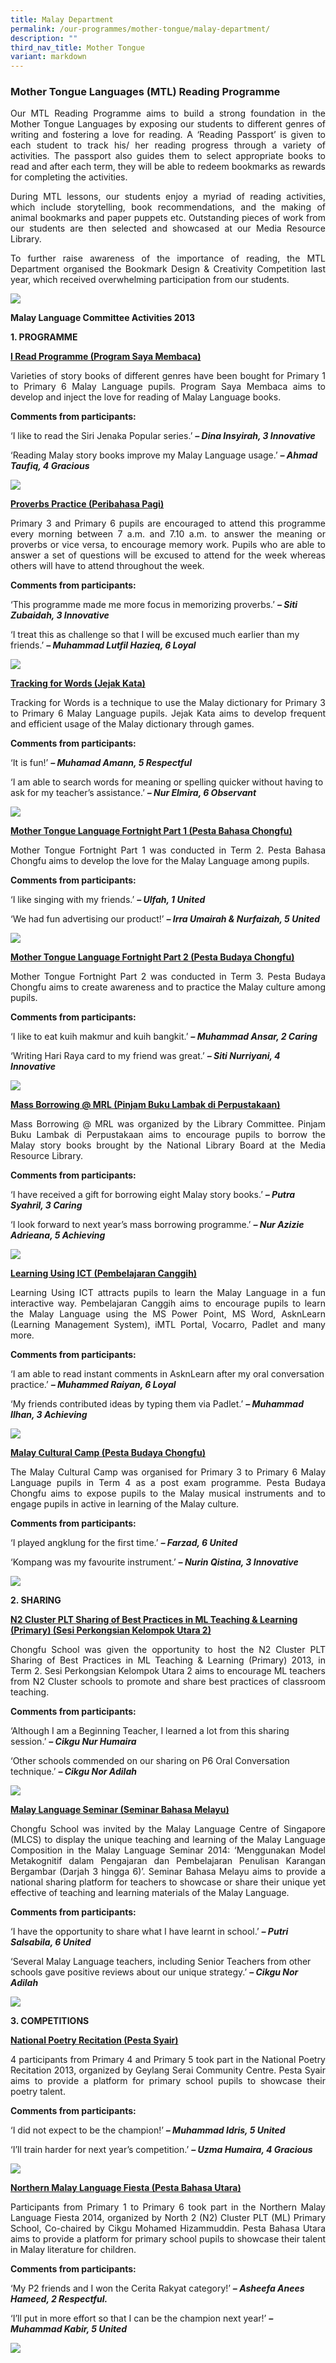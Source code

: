 ```yaml
---
title: Malay Department
permalink: /our-programmes/mother-tongue/malay-department/
description: ""
third_nav_title: Mother Tongue
variant: markdown
---
```

<h3><strong>Mother Tongue Languages (MTL) Reading Programme</strong></h3>

<p style="text-align:justify">Our MTL Reading Programme aims to build a strong foundation in the Mother Tongue Languages by exposing our students to different genres of writing and fostering a love for reading. A ‘Reading Passport’ is given to each student to track his/ her reading progress through a variety of activities. The passport also guides them to select appropriate books to read and after each term, they will be able to redeem bookmarks as rewards for completing the activities.</p>

<p style="text-align:justify">During MTL lessons, our students enjoy a myriad of reading activities, which include storytelling, book recommendations, and the making of animal bookmarks and paper puppets etc. Outstanding pieces of work from our students are then selected and showcased at our Media Resource Library.</p>

<p style="text-align:justify">To further raise awareness of the importance of reading, the MTL Department organised the Bookmark Design &amp; Creativity Competition last year, which received overwhelming participation from our students.</p>

![](/images/MTL-Malay-Picture-A.jpg)

<b>Malay Language Committee Activities 2013</b>

<b>1.  PROGRAMME</b>

<b><u>I Read Programme (Program Saya Membaca)</u></b>

<p style="text-align:justify">Varieties of story books of different genres have been bought for Primary 1 to Primary 6 Malay Language pupils. Program Saya Membaca aims to develop and inject the love for reading of Malay Language books.</p>

<b>Comments from participants:</b>

‘I like to read the Siri Jenaka Popular series.’ <i><b>– Dina Insyirah, 3 Innovative</b></i>

‘Reading Malay story books improve my Malay Language usage.’ <i><b>– Ahmad Taufiq, 4 Gracious</b></i>

![](/images/ML%201.png)

<b><u>Proverbs Practice (Peribahasa Pagi)</u></b>

<p style="text-align:justify">Primary 3 and Primary 6 pupils are encouraged to attend this programme every morning between 7 a.m. and 7.10 a.m. to answer the meaning or proverbs or vice versa, to encourage memory work. Pupils who are able to answer a set of questions will be excused to attend for the week whereas others will have to attend throughout the week.</p>

<b>Comments from participants:</b>  

‘This programme made me more focus in memorizing proverbs.’ <i><b>– Siti Zubaidah, 3 Innovative</b></i>

‘I treat this as challenge so that I will be excused much earlier than my friends.’ <i><b>– Muhammad Lutfil Hazieq, 6 Loyal</b></i>

![](/images/ML%202.png)

<b><u>Tracking for Words (Jejak Kata)</u></b>

<p style="text-align:justify">Tracking for Words is a technique to use the Malay dictionary for Primary 3 to Primary 6 Malay Language pupils. Jejak Kata aims to develop frequent and efficient usage of the Malay dictionary through games.</p>

<b>Comments from participants:</b>

‘It is fun!’ <i><b>– Muhamad Amann, 5 Respectful</b></i>

‘I am able to search words for meaning or spelling quicker without having to ask for my teacher’s assistance.’ <i><b>– Nur Elmira, 6 Observant</b></i>

![](/images/ML%203.png)

<b><u>Mother Tongue Language Fortnight Part 1 (Pesta Bahasa Chongfu)</u></b>

<p style="text-align:justify">Mother Tongue Fortnight Part 1 was conducted in Term 2. Pesta Bahasa Chongfu aims to develop the love for the Malay Language among pupils.</p>

<b>Comments from participants:</b> 

‘I like singing with my friends.’ <i><b>– Ulfah, 1 United</b></i>

‘We had fun advertising our product!’ <i><b>– Irra Umairah &amp; Nurfaizah, 5 United</b></i>

![](/images/ML%204.png)

<b><u>Mother Tongue Language Fortnight Part 2 (Pesta Budaya Chongfu)</u></b>

<p style="text-align:justify">Mother Tongue Fortnight Part 2 was conducted in Term 3. Pesta Budaya Chongfu aims to create awareness and to practice the Malay culture among pupils.</p>

<b>Comments from participants:</b>  

‘I like to eat kuih makmur and kuih bangkit.’ <i><b>– Muhammad Ansar, 2 Caring</b></i>

‘Writing Hari Raya card to my friend was great.’ <i><b>– Siti Nurriyani, 4 Innovative</b></i>

![](/images/ML%205.png)

<b><u>Mass Borrowing @ MRL (Pinjam Buku Lambak di Perpustakaan)</u></b>

<p style="text-align:justify">Mass Borrowing @ MRL was organized by the Library Committee. Pinjam Buku Lambak di Perpustakaan aims to encourage pupils to borrow the Malay story books brought by the National Library Board at the Media Resource Library.</p>

<b>Comments from participants:</b>  

‘I have received a gift for borrowing eight Malay story books.’ <i><b>– Putra Syahril, 3 Caring</b></i>

‘I look forward to next year’s mass borrowing programme.’ <i><b>– Nur Azizie Adrieana, 5 Achieving</b></i>

![](/images/ML%206.png)

<b><u>Learning Using ICT (Pembelajaran Canggih)</u></b>

<p style="text-align:justify">Learning Using ICT attracts pupils to learn the Malay Language in a fun interactive way. Pembelajaran Canggih aims to encourage pupils to learn the Malay Language using the MS Power Point, MS Word, AsknLearn (Learning Management System), iMTL Portal, Vocarro, Padlet and many more.</p>

<b>Comments from participants:</b>  

‘I am able to read instant comments in AsknLearn after my oral conversation practice.’ <i><b>– Muhammed Raiyan, 6 Loyal</b></i>

‘My friends contributed ideas by typing them via Padlet.’ <i><b>– Muhammad Ilhan, 3 Achieving</b></i>

![](/images/ML%207.png)

<b><u>Malay Cultural Camp (Pesta Budaya Chongfu)</u></b>

<p style="text-align:justify">The Malay Cultural Camp was organised for Primary 3 to Primary 6 Malay Language pupils in Term 4 as a post exam programme. Pesta Budaya Chongfu aims to expose pupils to the Malay musical instruments and to engage pupils in active in learning of the Malay culture.</p>

<b>Comments from participants:</b>

‘I played angklung for the first time.’ <i><b>– Farzad, 6 United</b></i>

‘Kompang was my favourite instrument.’ <i><b>– Nurin Qistina, 3 Innovative</b></i>

![](/images/ML%208.png)

<b>2\. SHARING</b>

<b><u>N2 Cluster PLT Sharing of Best Practices in ML Teaching &amp; Learning (Primary) (Sesi Perkongsian Kelompok Utara 2)</u></b>

<p style="text-align:justify">Chongfu School was given the opportunity to host the N2 Cluster PLT Sharing of Best Practices in ML Teaching &amp; Learning (Primary) 2013, in Term 2. Sesi Perkongsian Kelompok Utara 2 aims to encourage ML teachers from N2 Cluster schools to promote and share best practices of classroom teaching.</p>

<b>Comments from participants:</b>  

‘Although I am a Beginning Teacher, I learned a lot from this sharing session.’ <i><b>– Cikgu Nur Humaira</b></i>

‘Other schools commended on our sharing on P6 Oral Conversation technique.’ <i><b>– Cikgu Nor Adilah</b></i>

![](/images/ML%209.png)

<b><u>Malay Language Seminar (Seminar Bahasa Melayu)</u></b>

<p style="text-align:justify">Chongfu School was invited by the Malay Language Centre of Singapore (MLCS) to display the unique teaching and learning of the Malay Language Composition in the Malay Language Seminar 2014: ‘Menggunakan Model Metakognitif dalam Pengajaran dan Pembelajaran Penulisan Karangan Bergambar (Darjah 3 hingga 6)’. Seminar Bahasa Melayu aims to provide a national sharing platform for teachers to showcase or share their unique yet effective of teaching and learning materials of the Malay Language.</p>

<b>Comments from participants:</b>  

‘I have the opportunity to share what I have learnt in school.’ <i><b>– Putri Salsabila, 6 United</b></i>

‘Several Malay Language teachers, including Senior Teachers from other schools gave positive reviews about our unique strategy.’ <i><b>– Cikgu Nor Adilah</b></i>

![](/images/ML%2010.png)

<b>3\. COMPETITIONS</b>

<b><u>National Poetry Recitation (Pesta Syair)</u></b>

<p style="text-align:justify">4 participants from Primary 4 and Primary 5 took part in the National Poetry Recitation 2013, organized by Geylang Serai Community Centre. Pesta Syair aims to provide a platform for primary school pupils to showcase their poetry talent.</p>

<b>Comments from participants:</b>

‘I did not expect to be the champion!’ <i><b>– Muhammad Idris, 5 United</b></i>

‘I’ll train harder for next year’s competition.’ <i><b>– Uzma Humaira, 4 Gracious</b></i>

![](/images/ML%2011.png)

<b><u>Northern Malay Language Fiesta (Pesta Bahasa Utara)</u></b>

<p style="text-align:justify">Participants from Primary 1 to Primary 6 took part in the Northern Malay Language Fiesta 2014, organized by North 2 (N2) Cluster PLT (ML) Primary School, Co-chaired by Cikgu Mohamed Hizammuddin. Pesta Bahasa Utara aims to provide a platform for primary school pupils to showcase their talent in Malay literature for children.</p>

<b>Comments from participants:</b>  

‘My P2 friends and I won the Cerita Rakyat category!’ <i><b>– Asheefa Anees Hameed, 2 Respectful.</b></i>

‘I’ll put in more effort so that I can be the champion next year!’ <i><b>– Muhammad Kabir, 5 United</b></i>

![](/images/ML%2012.png)